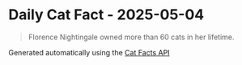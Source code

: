 # Daily Cat Fact - 2025-05-04

> Florence Nightingale owned more than 60 cats in her lifetime.

Generated automatically using the [Cat Facts API](https://catfact.ninja)
